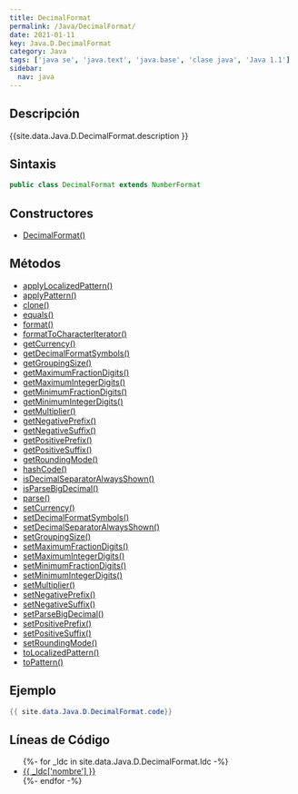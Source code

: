 ```yaml
---
title: DecimalFormat
permalink: /Java/DecimalFormat/
date: 2021-01-11
key: Java.D.DecimalFormat
category: Java
tags: ['java se', 'java.text', 'java.base', 'clase java', 'Java 1.1']
sidebar: 
  nav: java
---
```


## Descripción
{{site.data.Java.D.DecimalFormat.description }}

## Sintaxis
~~~java
public class DecimalFormat extends NumberFormat
~~~

## Constructores
* [DecimalFormat()](/Java/DecimalFormat/DecimalFormat/)

## Métodos
* [applyLocalizedPattern()](/Java/DecimalFormat/applyLocalizedPattern)
* [applyPattern()](/Java/DecimalFormat/applyPattern)
* [clone()](/Java/DecimalFormat/clone)
* [equals()](/Java/DecimalFormat/equals)
* [format()](/Java/DecimalFormat/format)
* [formatToCharacterIterator()](/Java/DecimalFormat/formatToCharacterIterator)
* [getCurrency()](/Java/DecimalFormat/getCurrency)
* [getDecimalFormatSymbols()](/Java/DecimalFormat/getDecimalFormatSymbols)
* [getGroupingSize()](/Java/DecimalFormat/getGroupingSize)
* [getMaximumFractionDigits()](/Java/DecimalFormat/getMaximumFractionDigits)
* [getMaximumIntegerDigits()](/Java/DecimalFormat/getMaximumIntegerDigits)
* [getMinimumFractionDigits()](/Java/DecimalFormat/getMinimumFractionDigits)
* [getMinimumIntegerDigits()](/Java/DecimalFormat/getMinimumIntegerDigits)
* [getMultiplier()](/Java/DecimalFormat/getMultiplier)
* [getNegativePrefix()](/Java/DecimalFormat/getNegativePrefix)
* [getNegativeSuffix()](/Java/DecimalFormat/getNegativeSuffix)
* [getPositivePrefix()](/Java/DecimalFormat/getPositivePrefix)
* [getPositiveSuffix()](/Java/DecimalFormat/getPositiveSuffix)
* [getRoundingMode()](/Java/DecimalFormat/getRoundingMode)
* [hashCode()](/Java/DecimalFormat/hashCode)
* [isDecimalSeparatorAlwaysShown()](/Java/DecimalFormat/isDecimalSeparatorAlwaysShown)
* [isParseBigDecimal()](/Java/DecimalFormat/isParseBigDecimal)
* [parse()](/Java/DecimalFormat/parse)
* [setCurrency()](/Java/DecimalFormat/setCurrency)
* [setDecimalFormatSymbols()](/Java/DecimalFormat/setDecimalFormatSymbols)
* [setDecimalSeparatorAlwaysShown()](/Java/DecimalFormat/setDecimalSeparatorAlwaysShown)
* [setGroupingSize()](/Java/DecimalFormat/setGroupingSize)
* [setMaximumFractionDigits()](/Java/DecimalFormat/setMaximumFractionDigits)
* [setMaximumIntegerDigits()](/Java/DecimalFormat/setMaximumIntegerDigits)
* [setMinimumFractionDigits()](/Java/DecimalFormat/setMinimumFractionDigits)
* [setMinimumIntegerDigits()](/Java/DecimalFormat/setMinimumIntegerDigits)
* [setMultiplier()](/Java/DecimalFormat/setMultiplier)
* [setNegativePrefix()](/Java/DecimalFormat/setNegativePrefix)
* [setNegativeSuffix()](/Java/DecimalFormat/setNegativeSuffix)
* [setParseBigDecimal()](/Java/DecimalFormat/setParseBigDecimal)
* [setPositivePrefix()](/Java/DecimalFormat/setPositivePrefix)
* [setPositiveSuffix()](/Java/DecimalFormat/setPositiveSuffix)
* [setRoundingMode()](/Java/DecimalFormat/setRoundingMode)
* [toLocalizedPattern()](/Java/DecimalFormat/toLocalizedPattern)
* [toPattern()](/Java/DecimalFormat/toPattern)

## Ejemplo
~~~java
{{ site.data.Java.D.DecimalFormat.code}}
~~~

## Líneas de Código
<ul>
{%- for _ldc in site.data.Java.D.DecimalFormat.ldc -%}
   <li>
       <a href="{{_ldc['url'] }}">{{ _ldc['nombre'] }}</a>
   </li>
{%- endfor -%}
</ul>
